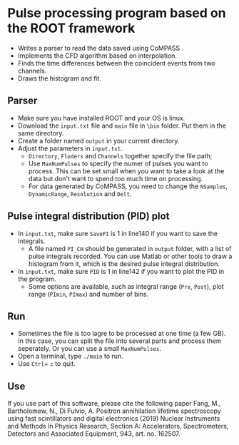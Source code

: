 # Pulse processing program based on the ROOT framework


- Writes a parser to read the data saved using CoMPASS .
- Implements the CFD algorithm based on interpolation.
- Finds the time differences between the coincident events from two channels.
- Draws the histogram and fit.

## Parser

- Make sure you have installed ROOT and your OS is linux.
- Download the `input.txt` file and `main` file in `\bin` folder. Put them in the same directory.
- Create a folder named `output` in your current directory.
- Adjust the parameters in `input.txt`.
    - `Directory`, `Floders` and `Channels` together specify the file path;
    - Use `MaxNumPulses` to specify the numer of pulses you want to process. This can be set small when you want to take a look at the data but don't want to spend too much time on processing.
    - For data generated by CoMPASS, you need to change the `NSamples`, `DynamicRange`, `Resolution` and `Delt`.

## Pulse integral distribution (PID) plot
- In `input.txt`, make sure `SavePI` is 1 in line140 if you want to save the integrals.
    - A file named `PI_CH` should be generated in `output` folder, with a list of pulse integrals recorded. You can use Matlab or other tools to draw a histogram from it, which is the desired pulse integral distribution.
- In `input.txt`, make sure `PID` is 1 in line142 if you want to plot the PID in the program.
    - Some options are available, such as integral range (`Pre`, `Post`), plot range (`PImin`, `PImax`) and number of bins.

## Run
- Sometimes the file is too lagre to be processed at one time (a few GB). In this case, you can split the file into several parts and process them seperately. Or you can use a small `MaxNumPulses`.
- Open a terminal, type `./main` to run.
- Use `Ctrl`+ `c` to quit.

## Use
If you use part of this software, please cite the following paper
Fang, M., Bartholomew, N., Di Fulvio, A. Positron annihilation lifetime spectroscopy using fast scintillators and digital electronics
(2019) Nuclear Instruments and Methods in Physics Research, Section A: Accelerators, Spectrometers, Detectors and Associated Equipment, 943, art. no. 162507.
